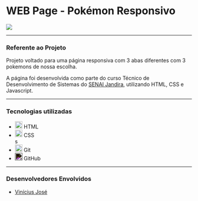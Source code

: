 # WEB Page - Pokémon Responsivo

![](/screenshot/Captura%20de%20Tela%202024-09-04%20às%2009.03.14.png)

---
### Referente ao Projeto
Projeto voltado para uma página responsiva com 3 abas diferentes com 3 pokemons de nossa escolha.

A página foi desenvolvida como parte do curso Técnico de Desenvolvimento de Sistemas do [SENAI Jandira](https://sp.senai.br/unidade/jandira/), utilizando HTML, CSS e Javascript.

---
### Tecnologias utilizadas
<ul>
  <li><img src="https://cdn.jsdelivr.net/gh/devicons/devicon/icons/html5/html5-original.svg" height="20" alt="HTML"> HTML</li>
  <li><img src="https://cdn.jsdelivr.net/gh/devicons/devicon/icons/css3/css3-original.svg" height="20" alt="CSS"> CSS</li>s
  <li><img src="https://cdn.jsdelivr.net/gh/devicons/devicon/icons/git/git-original.svg" height="20" alt="Git"> Git</li>
  <li><img src="https://cdn.jsdelivr.net/gh/devicons/devicon/icons/github/github-original.svg" height="20" alt="GitHub" style="filter: invert(1)"> GitHub</li>
</ul>


---
### Desenvolvedores Envolvidos

- [Vinícius José](https://github.com/Vyneelric)